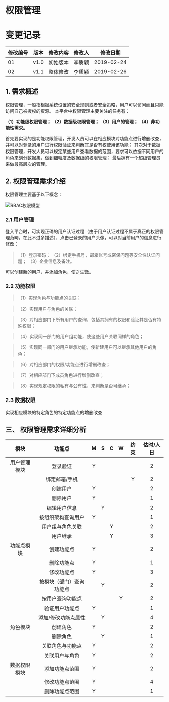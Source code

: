 # 权限管理 


# 变更记录
| 修改编号 | 版本 | 修改内容 | 修改人 | 修改日期   |
|----------|------|----------|--------|------------|
| 01       | v1.0 | 初始版本  | 李质颖  | 2019-02-24 |
| 02       | v1.1 | 整体修改  | 李质颖  | 2019-02-26 |

##  1.	需求概述
权限管理，一般指根据系统设置的安全规则或者安全策略，用户可以访问而且只能访问自己被授权的资源。
本平台中权限管理主要关注的任务有：

**（1）功能级权限管理；
（2）数据级权限管理；
（3）用户的管理；
（4）非功能性需求。**

首先要实现的是功能权限管理，开发人员可以在相应模块对功能点进行增删改查，并可以对登录的用户进行权限验证来判断其是否有权使用该功能；
其次对于数据权限管理，开发人员可以规定某些用户查看数据的范围，要求可以依据不同用户的角色来划分数据集，做到细粒度及数据级的权限管理；
最后拥有一个超级管理员来做最高层次的管理。


## 2.	权限管理需求介绍

权限管理主要基于以下概念：

![RBAC权限模型](https://gss3.bdstatic.com/-Po3dSag_xI4khGkpoWK1HF6hhy/baike/c0%3Dbaike60%2C5%2C5%2C60%2C20/sign=f2517e4c6e061d95694b3f6a1a9d61b4/91ef76c6a7efce1bc646cfbeaf51f3deb48f6550.jpg)
### 2.1	用户管理

登入平台时，可实现正确的用户认证过程（由于用户认证过程不属于真正的权限管理范畴，在此不过多描述），点击已登录的用户头像，可以对当前用户的信息进行修改：
>（1）登录密码；
>（2）绑定手机号，邮箱账号或密保问题等安全性认证问题；
>（3）企业信息及备注。

可以创建新的用户，并添加角色，使之生效。

### 2.2	功能权限  

>（1）实现角色与功能点的关联；

>（2）实现用户与角色的关联；

>（3）对相应部门下所有用户的查询，包括其拥有的权限和验证其是否有特殊权限；

>（4）实现同一部门的用户组功能，使这些用户关联同样的角色；

>（5）实现同一部门的用户继承功能，使新建用户可以继承其他用户的角色；
 
>（6）对相应部门的权限/功能点进行增删改查；

>（7）对相应部门下成员角色进行增删改查；

>（8）实现规定权限的私有与公有性，来判断是否可继承；


### 2.3	数据权限

实现相应模块的特定角色的特定功能点的增删改查


## 三、	权限管理需求详细分析

| 模块 | 功能点 | M | S | C | W | 约束 | 估时/人日 |
|:---:|:---:|:--: | :--: | :---: | :--: | :---: |:--: |
| 用户管理模块 | 登录验证 |Y| | | | |2|
| | 绑定邮箱/手机 | | | | |Y|2|
| | 创建用户 |Y| | | | |2|
| | 删除用户 |Y| | | | |1|
| | 编辑用户信息 | |Y | | | |2|
| | 按组织架构查询用户 |Y| | | | |1|
| | 用户组与角色关联 | | |Y| | |2|
| | 用户继承 | | |Y| | |3|
| 功能点模块 | 创建功能点 |Y| | | | |2|
| | 删除功能点 |Y| | | | |1|
| | 修改功能点 |Y| | | | |3|
| | 按模块（部门）查询功能点 | |Y|  | | |2|
| | 按用户查询功能点 | | | |Y| |2|
| | 验证用户功能点 |Y| | | | |1|
| | 添加/修改功能点属性| |Y| | | |4|
| 角色模块 | 创建角色 |Y| | | | |2|
| | 删除角色 | |Y| | | |1|
| | 关联角色与功能点 |Y| | | | |2|
| | 关联用户与角色 |Y| | | | |2|
| 数据权限模块 | 添加功能点范围 |Y| | | | |2|
| | 修改功能点范围 |Y| | | | |4|
| | 删除功能点范围 |Y| | | | |1|


